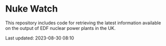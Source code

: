 # Nuke Watch

This repository includes code for retrieving the latest information available on the output of EDF nuclear power plants in the UK.

Last updated: 2023-08-30 08:10